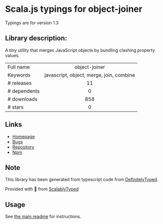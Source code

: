 
# Scala.js typings for object-joiner

Typings are for version 1.3

## Library description:
A tiny utility that merges JavaScript objects by bundling clashing property values.

|                    |                 |
| ------------------ | :-------------: |
| Full name          | object-joiner |
| Keywords           | javascript, object, merge, join, combine |
| # releases         | 11 |
| # dependents       | 0 |
| # downloads        | 858 |
| # stars            | 0 |

## Links
- [Homepage](https://github.com/sarukuku/object-joiner#readme)
- [Bugs](https://github.com/sarukuku/object-joiner/issues)
- [Repository](https://github.com/sarukuku/object-joiner)
- [Npm](https://www.npmjs.com/package/object-joiner)
    


## Note
This library has been generated from typescript code from [DefinitelyTyped](https://definitelytyped.org).

Provided with :purple_heart: from [ScalablyTyped](https://github.com/oyvindberg/ScalablyTyped)

## Usage
See [the main readme](../../readme.md) for instructions.


